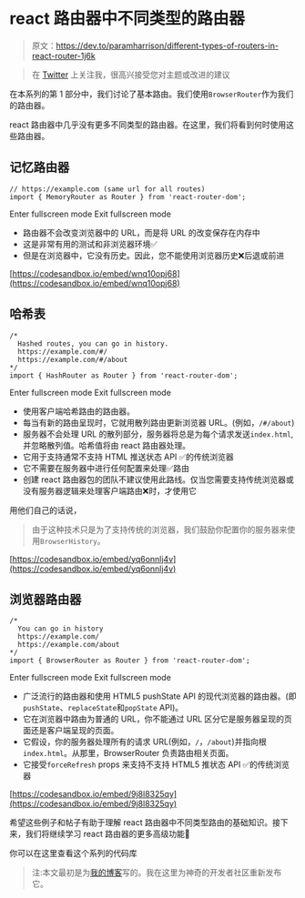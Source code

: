 # react 路由器中不同类型的路由器

> 原文：<https://dev.to/paramharrison/different-types-of-routers-in-react-router-1j6k>

> 在 [Twitter](https://twitter.com/learnwithparam) 上关注我，很高兴接受您对主题或改进的建议

在本系列的第 1 部分中，我们讨论了基本路由。我们使用`BrowserRouter`作为我们的路由器。

react 路由器中几乎没有更多不同类型的路由器。在这里，我们将看到何时使用这些路由器。

## 记忆路由器

```
// https://example.com (same url for all routes)
import { MemoryRouter as Router } from 'react-router-dom'; 
```

Enter fullscreen mode Exit fullscreen mode

*   路由器不会改变浏览器中的 URL，而是将 URL 的改变保存在内存中
*   这是非常有用的测试和非浏览器环境✅
*   但是在浏览器中，它没有历史。因此，您不能使用浏览器历史❌后退或前进

[https://codesandbox.io/embed/wnq10opj68](https://codesandbox.io/embed/wnq10opj68)

## 哈希表

```
/*
  Hashed routes, you can go in history.
  https://example.com/#/
  https://example.com/#/about
*/
import { HashRouter as Router } from 'react-router-dom'; 
```

Enter fullscreen mode Exit fullscreen mode

*   使用客户端哈希路由的路由器。
*   每当有新的路由呈现时，它就用散列路由更新浏览器 URL。(例如，`/#/about`)
*   服务器不会处理 URL 的散列部分，服务器将总是为每个请求发送`index.html`,并忽略散列值。哈希值将由 react 路由器处理。
*   它用于支持通常不支持 HTML 推送状态 API ✅的传统浏览器
*   它不需要在服务器中进行任何配置来处理✅路由
*   创建 react 路由器包的团队不建议使用此路线。仅当您需要支持传统浏览器或没有服务器逻辑来处理客户端路由❌时，才使用它

用他们自己的话说，

> 由于这种技术只是为了支持传统的浏览器，我们鼓励你配置你的服务器来使用`BrowserHistory`。

[https://codesandbox.io/embed/yq6onnlj4v](https://codesandbox.io/embed/yq6onnlj4v)

## 浏览器路由器

```
/*
  You can go in history
  https://example.com/
  https://example.com/about
*/
import { BrowserRouter as Router } from 'react-router-dom'; 
```

Enter fullscreen mode Exit fullscreen mode

*   广泛流行的路由器和使用 HTML5 pushState API 的现代浏览器的路由器。(即`pushState`、`replaceState`和`popState` API)。
*   它在浏览器中路由为普通的 URL，你不能通过 URL 区分它是服务器呈现的页面还是客户端呈现的页面。
*   它假设，你的服务器处理所有的请求 URL(例如，`/`，`/about`)并指向根`index.html`。从那里，BrowserRouter 负责路由相关页面。
*   它接受`forceRefresh` props 来支持不支持 HTML5 推状态 API ✅的传统浏览器

[https://codesandbox.io/embed/9j8l8325qy](https://codesandbox.io/embed/9j8l8325qy)

希望这些例子和帖子有助于理解 react 路由器中不同类型路由的基础知识。接下来，我们将继续学习 react 路由器的更多高级功能🤗

你可以在这里查看这个系列的代码库

> 注:本文最初是为[我的博客](https://learnwithparam.com/blog/different-types-of-router-in-react-router/)写的。我在这里为神奇的开发者社区重新发布它。